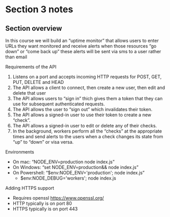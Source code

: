 # Section 3 notes
## Section overview
In this course we will build an “uptime monitor” that allows users to enter URLs they want monitored and receive alerts when those resources “go down” or “come back up” these alerts will be sent via sms to a user rather than email

Requirements of the API
1. Listens on a port and accepts incoming HTTP requests for POST, GET, PUT, DELETE and HEAD
2. The API allows a client to connect, then create a new user, then edit and delete that user
3. The API allows users to “sign in” thich gives them a token that they can use for subsequent authenticated requests.
4. The API allows the user to “sign out” which invalidates their token.
5. The API allows a signed-in user to use their token to create a new “check”.
6. The API allows a signed-in user to edit or delete any of their checks.
7. In the background, workers perform all the “checks” at the appropriate times and send alerts to the users when a check changes its state from “up” to “down” or visa versa.

Environments
- On mac: “NODE_ENV=production node index.js”
- On Windows: “set NODE_ENV=production&& node index.js”
- On Powershell: “$env:NODE_ENV='production'; node index.js”
    - $env:NODE_DEBUG='workers'; node index.js

Adding HTTPS support
- Requires openssl https://www.openssl.org/
- HTTP typically is on port 80
- HTTPS typically is on port 443
